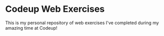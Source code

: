 # Codeup Web Exercises


This is my personal repository of web exercises
I've completed during my amazing time at Codeup!
